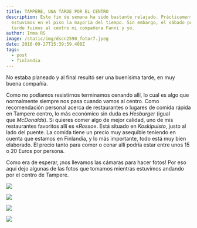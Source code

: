 ```yaml
---
title: TAMPERE, UNA TARDE POR EL CENTRO
description: Este fin de semana ha sido bastante relajado. Prácticamente
  estuvimos en el piso la mayoría del tiempo. Sin embargo, el sábado por la
  tarde fuimos al centro mi compañera Fanni y yo.
author: Inma RS
image: /static/img/dscn2590_fotor7.jpeg
date: 2016-09-27T15:39:59.408Z
tags:
  - post
  - finlandia
---
```

No estaba planeado y al final resultó ser una buenísima tarde, en muy buena compañía.

Como no podíamos resistirnos terminamos cenando allí, lo cual es algo que normalmente siempre nos pasa cuando vamos al centro. Como recomendación personal acerca de restaurantes o lugares de comida rápida en Tampere centro, lo más económico sin duda es *Hesburger* (igual que *McDonalds*). Si quieres comer algo de mejor calidad, uno de mis restaurantes favoritos allí es «*Rosso*«. Está situado en *Koskipuisto*, justo al lado del puente. La comida tiene un precio muy asequible teniendo en cuenta que estamos en Finlandia, y lo más importante, todo está muy bien elaborado. El precio tanto para comer o cenar allí podría estar entre unos 15 o 20 Euros por persona.

Como era de esperar, ¡nos llevamos las cámaras para hacer fotos! Por eso aquí dejo algunas de las fotos que tomamos mientras estuvimos andando por el centro de Tampere.

![](/static/img/dscn2590_fotor7.jpeg)

![](/static/img/dscn2609_fotor31.jpeg)

![](/static/img/dscn2630_fotor4.jpeg)

![](/static/img/dscn2607_fotor2.jpeg)